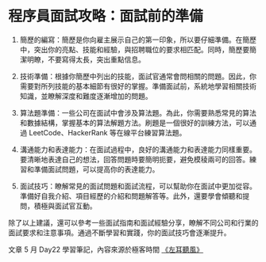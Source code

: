 # 程序員面試攻略：面試前的準備

1. 簡歷的編寫：簡歷是你向雇主展示自己的第一印象，所以要仔細準備。在簡歷中，突出你的亮點、技能和經驗，與招聘職位的要求相匹配。同時，簡歷要簡潔明瞭，不要寫得太長，突出重點信息。

2. 技術準備：根據你簡歷中列出的技能，面試官通常會問相關的問題。因此，你需要對所列技能的基本細節有很好的掌握。準備面試前，系統地學習相關技術知識，並瞭解深度和難度逐漸增加的問題。

3. 算法題準備：一些公司在面試中會涉及算法題。為此，你需要熟悉常見的算法和數據結構，掌握基本的算法解題方法。刷題是一個很好的訓練方法，可以通過 LeetCode、HackerRank 等在線平台練習算法題。

4. 溝通能力和表達能力：在面試過程中，良好的溝通能力和表達能力同樣重要。要清晰地表達自己的想法，回答問題時要簡明扼要，避免模稜兩可的回答。練習和準備面試問題，可以提高你的表達能力。

5. 面試技巧：瞭解常見的面試問題和面試流程，可以幫助你在面試中更加從容。準備好自我介紹、項目經歷的介紹和問題解答等。此外，還要學會傾聽和提問，積極與面試官互動。

除了以上建議，還可以參考一些面試指南和面試經驗分享，瞭解不同公司和行業的面試要求和注意事項。通過不斷學習和實踐，你的面試技巧會逐漸提升。

文章 5 月 Day22 學習筆記，內容來源於極客時間 [《左耳聽風》](http://gk.link/a/1240P)
